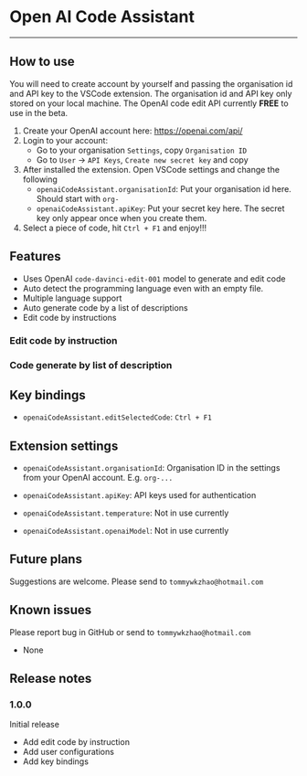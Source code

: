 # Open AI Code Assistant

---

## How to use

You will need to create account by yourself and passing the organisation id and API key to the VSCode extension. The organisation id and API key only stored on your local machine.
The OpenAI code edit API currently **FREE** to use in the beta.

1. Create your OpenAI account here: <https://openai.com/api/>
2. Login to your account:
   - Go to your organisation `Settings`, copy `Organisation ID`
   - Go to `User` -> `API Keys`, `Create new secret key` and copy
3. After installed the extension. Open VSCode settings and change the following
   - `openaiCodeAssistant.organisationId`: Put your organisation id here. Should start with `org-`
   - `openaiCodeAssistant.apiKey`: Put your secret key here. The secret key only appear once when you create them.
4. Select a piece of code, hit `Ctrl + F1` and enjoy!!!

## Features

- Uses OpenAI `code-davinci-edit-001` model to generate and edit code
- Auto detect the programming language even with an empty file.
- Multiple language support
- Auto generate code by a list of descriptions
- Edit code by instructions

### Edit code by instruction

### Code generate by list of description

## Key bindings

- `openaiCodeAssistant.editSelectedCode`: `Ctrl + F1`

## Extension settings

- `openaiCodeAssistant.organisationId`: Organisation ID in the settings from your OpenAI account. E.g. `org-...`

- `openaiCodeAssistant.apiKey`: API keys used for authentication
- `openaiCodeAssistant.temperature`: Not in use currently
- `openaiCodeAssistant.openaiModel`: Not in use currently

## Future plans

Suggestions are welcome. Please send to `tommywkzhao@hotmail.com`

## Known issues

Please report bug in GitHub or send to `tommywkzhao@hotmail.com`

- None

## Release notes

### 1.0.0

Initial release

- Add edit code by instruction
- Add user configurations
- Add key bindings
